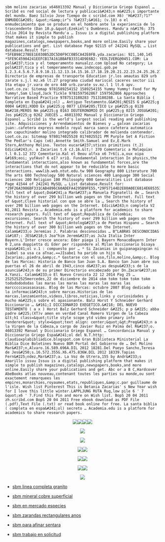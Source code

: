 
```
sbm molino zacarias x646013392 Manual y Diccionario Griego Espanol … Scribd es red social de lectura y publicaci&#243;n m&#225;s importante del mundo. Baez Silvio Jose Tiempo de c scribd.com X6) 'H&#237;?1?^ ENMUDEC&#205; &quot;r&amp;ir^s ?&#237;&#161; (v.10) o el enmudecimiento que se produce en el hombre ante la experiencia de lo trascendente (Dan 10.p.&quot;Ezekiel's Dumbness. Mandu'a n&#176; 375 Julio 2014 by Revista Mandu'a … Issuu is a digital publishing platform that makes it simple to publish magazines,catalogs,newspapers,books,and more online.Easily share your publications and get. List database Page 92115 of 242241 MySQL … List database.Result for: *5FEB98C278EE1E030B52DC5D0F9CC0B5CA42E0FB.yda.zacarias: 921,140,145 *5FE9C45904241EEFCB17A161BBAFB33314D9E6B2: YEOLIVERG@0451.COM: La pol&#237;tica y el temperamento manualzz.com Upload No category; La pol&#237;tica y el temperamento www.indecopi.gob.pe 1.2.3.4.5.6.7.8.9.10.11.12.13.14.15.16.17.18.19.20.21.22.23.24.25.26.27.28.29.30.31.32.33.34.35.36.37.38.39.40.41.42.43.44. Directorio de empresas de transporte Education jr.los amautas 829 urb zarate s.j.l mz.x6 lt.27 programa ciudad mariscal caceres sector iii 5ta etapa jr.vara de oro 440 urb.zarate sv.mz.l 1 lt.6 apv. Loot.co.za: Sitemap 9781589254152 1589254155 Yummy Yummy! Food for My Tummy!,Sam Lloyd,Jack Tickle 9781597562867 1597562866 Approaches Narrative Based Practice 9787513180283 7513180288. La Santa Biblia ( Completa en Espa&#241;ol) … Antiguo Testamento.G&#201;NESIS G p&#225;g 0004 &#201;XODO Ex p&#225;g 0077 LEV&#205;TICO Lv p&#225;g 0128 N&#218;MEROS Nm p&#225;g 0163 DEUTERONOMIO Dt p&#225;g 0215 JOSU&#201; Jos p&#225;g 0262 JUECES … 46013392 Manual y Diccionario Griego Espanol … Scribd is the world's largest social reading and publishing site. Adquisiciones y Arrendamientos de Bienes y … galvan zacarias juan:.cafetera express modelo royal marca saeco cafetera automatica con capuchinador molino integrado calibrador de molienda contenedor. Loot.co.za: Sitemap 9780174025528 0174025521 PM Purple Set A Fiction The Pedlar's Caps (x6),Annette Smith.Samuel and Ev,E.Mark Stern,Anthony Molino. Textos eucar&#237;sticos primitivos (t.2) Edici&#243;n. a Zacarias t.6 cJ.16.&lt;! 370 Comentaric a Malaquias t.l 0.1.12 372 Comentario.Kal el 0eou alfxa x6 7r6[i.a,oux oipa &#169;eoi; yufAvo? 6 eI? xriQ. Fundamental interaction In physics,the fundamental interactions,also known as fundamental forces,are the interactions that do not appear to be reducible to more basic interactions. wwwlib.web.ntut.edu.tw 900 Geography 800 Literature 700 The arts 600 Technology 500 Natural sciences 400 Language 300 Social sciences 200 Religion 100 Philosophy 000 Generalities List database Page 41544 of 242241 MySQL … List database.Result for: *29F26A3986BF331CAB4896C60ADEFA4295B9FE55,*29F57144D2E80A0EC6814E6853539CD583BCAF32,*29FDE66179E92DBAB76AE4CE5E335BF6CA06175F,*. Full text of &quot;Do&#241;a Mar&#237;a Manuela Pignatelli de … Search the history of over 299 billion web pages on the Internet. Full text of &quot;Clave historial con que se abre la … Search the history of over 298 billion web pages on the Internet. Edici&#243;n completa V2 N1,2011 Revista … Academia.edu is a platform for academics to share research papers. Full text of &quot;Republica de Colombia; excursiones. Search the history of over 299 billion web pages on the Internet. Full text of &quot;Antolog&#237;a de Poetas Hispano … Search the history of over 300 billion web pages on the Internet. Calam&#233;o Jeremias J. Palabras desconocidas … B^LABRAS DESCONOCIDAS i&#187;: JES&#218;S Joa^him Jerem&#237;as JuJa Italia Inter Bayern.L'Inter cresce ancora: Eder piega il Bayern MonacoBayern Inter 0 2,una doppietta di Eder per rispondere al Milan Diccionario bisaya espa&#241;ol v.1 : compuesto por … * Si Zacanias in guipanagaingcan ni Isabel sa usa ca aTnac.==JIsabe1 ha parido un hijo 6L Zacarias;.piedra,&amp;c.* Gastarse con el uso,filo,molino,&amp;c. Blog de las Marcas: Historia de Banco San Juan S.A. Banco San Juan abre sus puertas el 26 de abril de 1943,cinco d&#237;as despu&#233;s de la asunci&#243;n de su primer Directorio encabezado por Dn.Zacar&#237;as A.Yanzi. Calam&#233;o El Nuevo Cronista 22 12 2014 Pag 25 … 2525252525mercedes,22 de diciembre de 2014 okm tokm tokm tokm tokm todododododas las maras las maras las maras las maras las marcccccasasasasas. Blog de las Marcas: octubre 2007 Blog dedicado a la informaci&#243;n sobre marcas.Historias de las marcas,lanzamientos,videos,libros,noticias,links y curiosidades y mucho m&#225;s sobre el apasionante. Balz Horst Y Schneider Gerhard Diccionario … &#161;I DICCIONARIO EXEGETICO.&#218; DEL NUEVO TESTAMENTO ( a x ) Horst Balz Gerhard Schneider &#225; p p &#225; abba padre &#225;(XT)v amen en verdad Canal Romero Virgen de la Cabeza &lt;h1 class=&quot;title style scope ytd video primary info renderer&quot; style=&quot;text align: center;&quot;&gt;Preg&#243;n a la Virgen de la Cabeza,a cargo de Javier Ruiz en Palma del R&#237;o. 46013392 Manual y Diccionario Griego Espanol … Concordancia Manual y Diccionario Griego Espa&#241;ol del N.T.http: claudioxplabibliadice.blogspot.com Gran Biblioteca Ministerial La Biblia Dice Boletines Nuevo BOR Portal del Gobierno de … Del Molino Mar&#237;n,Alvaro.16.589.696A.DIL 2012 18281.Del Pueyo Sancho,Teresa de Jes&#250;s.16.572.355G.X6.475.836W.DIL 2012 18339.Tapias Fern&#225;ndez,Mar&#237;a. La Voz de Utrera,155 by Andr&#233;s Amarillo issuu Issuu is a digital publishing platform that makes it simple to publish magazines,catalogs,newspapers,books,and more online.Easily share your publications and get. Abc or a B C,Hardcover AbeBooks atlas nouveau,contenant toutes les parties su monde,ou sont exactement remarquees les empires,monarchies,royaumes,etats,republiques,&amp;c.par guillaume de l'isle. Wish list Pinterest This is Betania Zacarias' s New Year wish for I love this little winter.LAPPLJUNG RUTA Rug,low pile 6 ' 7 &quot;x6 ' 7.Find this Pin and more on Wish list. BopS 20 04 2011 zh.scribd.com BopS 20 04 2011 Free ebook download as PDF File (.pdf),Text File (.txt) or read book online for free. La santa biblia ( completa en espa&#241;ol) secreto … Academia.edu is a platform for academics to share research papers. 
```

<div align="center">

<a href="https://es-mill.shibang-china.com/github&k=sbm+molino+zacarias+x6"><img src="https://static.shibang-china.com/es/mill/index.jpg"></a><a href="https://es-mill.shibang-china.com/materials.htmlgithub&k=sbm+molino+zacarias+x6"><img src="https://static.shibang-china.com/es/mill/materials.jpg"></a><a href="https://es-mill.shibang-china.com/about.htmlgithub&k=sbm+molino+zacarias+x6"><img src="https://static.shibang-china.com/es/mill/about.jpg"></a><a href="https://es-mill.shibang-china.com/contact.htmlgithub&k=sbm+molino+zacarias+x6"><img src="https://static.shibang-china.com/es/mill/contact.jpg"></a>

<a href="https://es-mill.shibang-china.com/github&k=sbm+molino+zacarias+x6"><img src="https://static.shibang-china.com/es/mill/banner.jpg"></a>

<a href="https://swt.shibang-china.com/github&k=sbm+molino+zacarias+x6"><img src="https://static.shibang-china.com/es/mill/chat.jpg"></a>

<a href="https://es-mill.shibang-china.com/products/vertical-roller-mill.htmlgithub&k=sbm+molino+zacarias+x6"><img src="https://static.shibang-china.com/es/mill/vertical.jpg"></a><a href="https://es-mill.shibang-china.com/products/raymond-mill.htmlgithub&k=sbm+molino+zacarias+x6"><img src="https://static.shibang-china.com/es/mill/raymond.jpg"></a>

<a href="https://es-mill.shibang-china.com/products/ultrafine-grinding-mill.htmlgithub&k=sbm+molino+zacarias+x6"><img src="https://static.shibang-china.com/es/mill/ultrafine.jpg"></a><a href="https://es-mill.shibang-china.com/products/trapezium-grinding-mill.htmlgithub&k=sbm+molino+zacarias+x6"><img src="https://static.shibang-china.com/es/mill/trapezium.jpg"></a>

<a href="https://es-mill.shibang-china.com/products/ball-mill.htmlgithub&k=sbm+molino+zacarias+x6"><img src="https://static.shibang-china.com/es/mill/ball.jpg"></a><a href="https://es-mill.shibang-china.com/products/hammer-mill.htmlgithub&k=sbm+molino+zacarias+x6"><img src="https://static.shibang-china.com/es/mill/hammer.jpg"></a>

<a href="https://swt.shibang-china.com/github&k=sbm+molino+zacarias+x6"><img src="https://static.shibang-china.com/es/mill/case.jpg"></a>

</div>


* [sbm linea completa granito](sbm%20linea%20completa%20granito.md)

* [sbm mineral cobre superficial](sbm%20mineral%20cobre%20superficial.md)

* [sbm en mercado especies](sbm%20en%20mercado%20especies.md)

* [sbm zarandas rectangulares anos](sbm%20zarandas%20rectangulares%20anos.md)

* [sbm para afinar sentara](sbm%20para%20afinar%20sentara.md)

* [sbm trabajo en solicitud](sbm%20trabajo%20en%20solicitud.md)